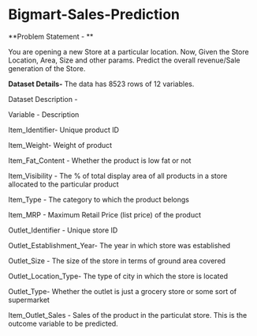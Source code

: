 # Bigmart-Sales-Prediction

**Problem Statement - **

You are opening a new Store at a particular location. Now, Given the Store Location, Area, Size and other params. Predict the overall revenue/Sale generation of the Store.

**Dataset Details-**
The data has 8523 rows of 12 variables.

Dataset Description -

Variable     -                               Description

Item_Identifier-           Unique product ID

Item_Weight-               Weight of product

Item_Fat_Content  -        Whether the product is low fat or not

Item_Visibility  -         The % of total display area of all products in a store allocated to the particular product

Item_Type -                The category to which the product belongs

Item_MRP -                 Maximum Retail Price (list price) of the product

Outlet_Identifier  -       Unique store ID

Outlet_Establishment_Year- The year in which store was established

Outlet_Size -              The size of the store in terms of ground area covered

Outlet_Location_Type-      The type of city in which the store is located

Outlet_Type-               Whether the outlet is just a grocery store or some sort of supermarket

Item_Outlet_Sales -        Sales of the product in the particulat store. This is the outcome variable to be predicted.
